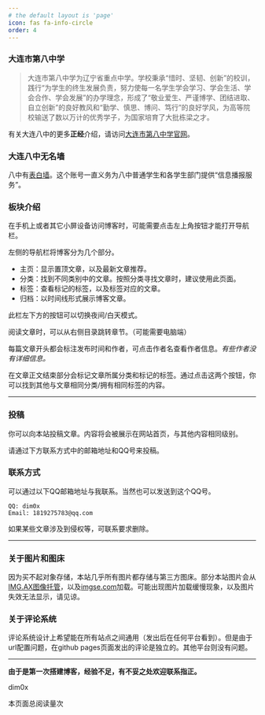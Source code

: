 ```yaml
---
# the default layout is 'page'
icon: fas fa-info-circle
order: 4
---
```

### 大连市第八中学

> 大连市第八中学为辽宁省重点中学。学校秉承“惜时、坚韧、创新”的校训，践行“为学生的终生发展负责，努力使每一名学生学会学习、学会生活、学会合作、学会发展”的办学理念，形成了“敬业爱生、严谨博学、团结进取、自立创新”的良好教风和“勤学、慎思、博问、笃行”的良好学风，为高等院校输送了数以万计的优秀学子，为国家培育了大批栋梁之才。

有关大连八中的更多**正经**介绍，请访问[大连市第八中学官网](http://www.dl8z.com)。

### 大连八中无名墙

八中有[表白墙](/../posts/biaobaiqiang/)。这个账号一直义务为八中普通学生和各学生部门提供“信息播报服务”。

### 板块介绍

在手机上或者其它小屏设备访问博客时，可能需要点击左上角按钮才能打开导航栏。

左侧的导航栏将博客分为几个部分。

- 主页：显示置顶文章，以及最新文章推荐。
- 分类：找到不同类别中的文章。按照分类寻找文章时，建议使用此页面。
- 标签：查看标记的标签，以及标签对应的文章。
- 归档：以时间线形式展示博客文章。

此栏左下方的按钮可以切换夜间/白天模式。

阅读文章时，可以从右侧目录跳转章节。（可能需要电脑端）

每篇文章开头都会标注发布时间和作者，可点击作者名查看作者信息。*有些作者没有详细信息。*

在文章正文结束部分会标记文章所属分类和标记的标签。通过点击这两个按钮，你可以找到其他与文章相同分类/拥有相同标签的内容。

---

### 投稿

你可以向本站投稿文章。内容将会被展示在网站首页，与其他内容相同级别。

请通过下方联系方式中的邮箱地址和QQ号来投稿。

### 联系方式

可以通过以下QQ邮箱地址与我联系。当然也可以发送到这个QQ号。

```
QQ: dim0x
Email: 1819275783@qq.com
```

如果某些文章涉及到侵权等，可联系要求删除。

---

### 关于图片和图床

因为买不起对象存储，本站几乎所有图片都存储与第三方图床。部分本站图片会从[IMG.AX图像托管](https://img.ax/)，以及[imgse.com](https://imgse.com/)加载。可能出现图片加载缓慢现象，以及图片失效无法显示，请见谅。

### 关于评论系统

评论系统设计上希望能在所有站点之间通用（发出后在任何平台看到）。但是由于url配置问题，在github pages页面发出的评论是独立的。其他平台则没有问题。

---

**由于是第一次搭建博客，经验不足，有不妥之处欢迎联系指正。**

dim0x

<script async src="//busuanzi.ibruce.info/busuanzi/2.3/busuanzi.pure.mini.js"></script>
<span id="busuanzi_container_page_pv">
  本页面总阅读量<span id="busuanzi_value_page_pv"></span>次
</span>
